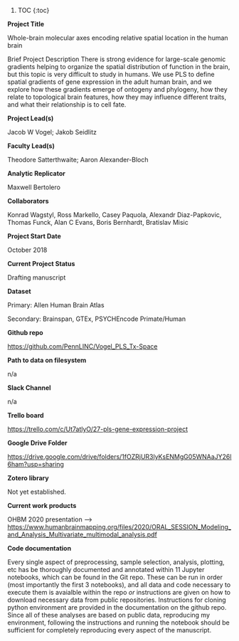 1. TOC {:toc}

**Project Title**

Whole-brain molecular axes encoding relative spatial location in the human brain

Brief Project Description
There is strong evidence for large-scale genomic gradients helping to organize the spatial distribution of function in the brain, but this topic is very difficult to study in humans. We use PLS to define spatial gradients of gene expression in the adult human brain, and we explore how these gradients emerge of ontogeny and phylogeny, how they relate to topological brain features, how they may influence different traits, and what their relationship is to cell fate.


**Project Lead(s)**

Jacob W Vogel; Jakob Seidlitz

**Faculty Lead(s)**

Theodore Satterthwaite; Aaron Alexander-Bloch


**Analytic Replicator**

Maxwell Bertolero


**Collaborators**

Konrad Wagstyl, Ross Markello, Casey Paquola, Alexandr Diaz-Papkovic, Thomas Funck, Alan C Evans, Boris Bernhardt, Bratislav Misic


**Project Start Date**

October 2018


**Current Project Status**

Drafting manuscript


**Dataset**

Primary: Allen Human Brain Atlas

Secondary: Brainspan, GTEx, PSYCHEncode Primate/Human


**Github repo**

https://github.com/PennLINC/Vogel_PLS_Tx-Space


**Path to data on filesystem**

n/a


**Slack Channel**

n/a


**Trello board**

https://trello.com/c/Ut7atlyO/27-pls-gene-expression-project


**Google Drive Folder**

https://drive.google.com/drive/folders/1fOZRjUR3lyKsENMgG05WNAaJY26l6ham?usp=sharing


**Zotero library**

Not yet established.


**Current work products**

OHBM 2020 presentation --> https://www.humanbrainmapping.org/files/2020/ORAL_SESSION_Modeling_and_Analysis_Multivariate_multimodal_analysis.pdf


**Code documentation**

Every single aspect of preprocessing, sample selection, analysis, plotting, etc has be thoroughly documented and annotated within 11 Jupyter notebooks, which can be found in the Git repo. These can be run in order (most importantly the first 3 notebooks), and all data and code necessary to execute them is avaialble within the repo *or* instructions are given on how to download necessary data from public repositories. Instructions for cloning python environment are provided in the documentation on the github repo. Since all of these analyses are based on public data, reproducing my environment, following the instructions and running the notebook should be sufficient for completely reproducing every aspect of the manuscript.
